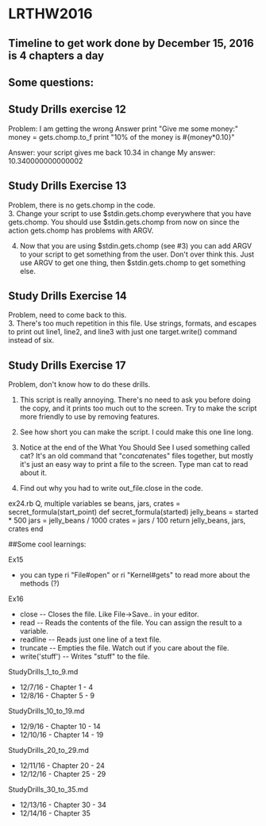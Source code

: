 # LRTHW2016

## Timeline to get work done by December 15, 2016 is 4 chapters a day


## Some questions:

## Study Drills exercise 12
Problem: I am getting the wrong Answer
print "Give me some money:"
money = gets.chomp.to_f
print "10% of the money is #{money*0.10}"

Answer:  your script gives me back 10.34 in change
My answer: 10.340000000000002

## Study Drills Exercise 13
Problem, there is no gets.chomp in the code. <br/>
3. Change your script to use $stdin.gets.chomp everywhere that you have gets.chomp. You should use $stdin.gets.chomp from now on since the action gets.chomp has problems with ARGV.

4. Now that you are using $stdin.gets.chomp (see #3) you can add ARGV to your script to get something from the user. Don't over think this. Just use ARGV to get one thing, then $stdin.gets.chomp to get something else.

## Study Drills Exercise 14
Problem, need to come back to this. <br/>
3. There's too much repetition in this file. Use strings, formats, and escapes to print out line1, line2, and line3 with just one target.write() command instead of six.

## Study Drills Exercise 17
Problem, don't know how to do these drills. <br/>
1. This script is really annoying. There's no need to ask you before doing the copy, and it prints too much out to the screen. Try to make the script more friendly to use by removing features.

2. See how short you can make the script. I could make this one line long.

3. Notice at the end of the What You Should See I used something called cat? It's an old command that "con*cat*enates" files together, but mostly it's just an easy way to print a file to the screen. Type man cat to read about it.

4. Find out why you had to write out_file.close in the code.


ex24.rb
Q, multiple variables se
beans, jars, crates = secret_formula(start_point)
def secret_formula(started)
  jelly_beans = started * 500
  jars = jelly_beans / 1000
  crates = jars / 100
  return jelly_beans, jars, crates
end



##Some cool learnings:

Ex15
- you can type ri "File#open" or ri "Kernel#gets" to read more about the methods (?)

Ex16
* close -- Closes the file. Like File->Save.. in your editor.
* read -- Reads the contents of the file. You can assign the result to a variable.
* readline -- Reads just one line of a text file.
* truncate -- Empties the file. Watch out if you care about the file.
* write('stuff') -- Writes "stuff" to the file.


StudyDrills_1_to_9.md
* 12/7/16  - Chapter 1 - 4
* 12/8/16 - Chapter 5 - 9

StudyDrills_10_to_19.md
* 12/9/16 - Chapter 10 - 14
* 12/10/16 - Chapter 14 - 19

StudyDrills_20_to_29.md
* 12/11/16 - Chapter 20 - 24
* 12/12/16 - Chapter 25 - 29

StudyDrills_30_to_35.md
* 12/13/16 - Chapter 30 - 34
* 12/14/16 - Chapter 35
